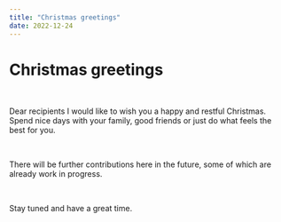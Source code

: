 ```yaml
---
title: "Christmas greetings"
date: 2022-12-24
---
```


<h1>
Christmas greetings
</h1>

</br>

<p>
Dear recipients I would like to wish you a happy and restful Christmas. Spend nice days with your family, good friends or just do what feels the best for you.
</p>

</br>

<p>
There will be further contributions here in the future, some of which are already work in progress.
</p>

</br>

<p>
  Stay tuned and have a great time.
</p>
